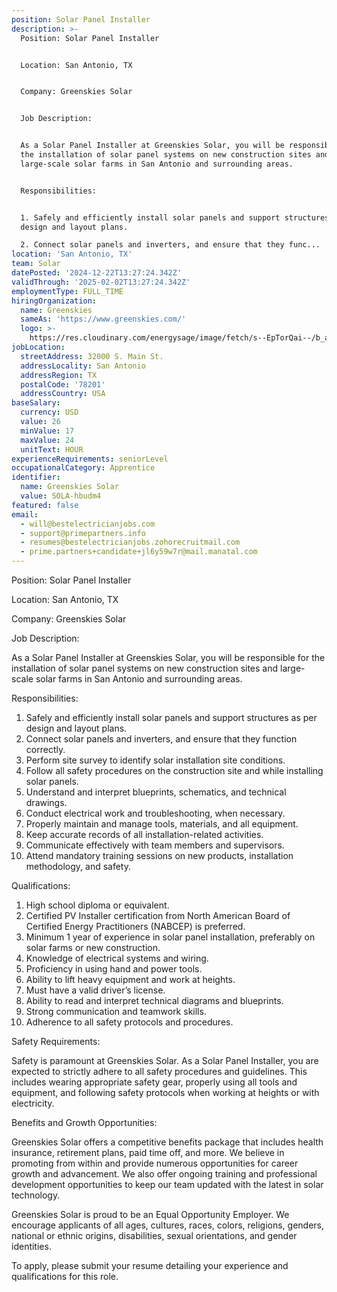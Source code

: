 ```yaml
---
position: Solar Panel Installer
description: >-
  Position: Solar Panel Installer


  Location: San Antonio, TX


  Company: Greenskies Solar


  Job Description:


  As a Solar Panel Installer at Greenskies Solar, you will be responsible for
  the installation of solar panel systems on new construction sites and
  large-scale solar farms in San Antonio and surrounding areas. 


  Responsibilities:


  1. Safely and efficiently install solar panels and support structures as per
  design and layout plans.

  2. Connect solar panels and inverters, and ensure that they func...
location: 'San Antonio, TX'
team: Solar
datePosted: '2024-12-22T13:27:24.342Z'
validThrough: '2025-02-02T13:27:24.342Z'
employmentType: FULL_TIME
hiringOrganization:
  name: Greenskies
  sameAs: 'https://www.greenskies.com/'
  logo: >-
    https://res.cloudinary.com/energysage/image/fetch/s--EpTorQai--/b_auto,c_pad,f_auto,h_200,q_auto,w_200/https://es-media-prod.s3.amazonaws.com/media/supplier/logo/source/Greenskies_Clean_Focus_Company.jpg
jobLocation:
  streetAddress: 32000 S. Main St.
  addressLocality: San Antonio
  addressRegion: TX
  postalCode: '78201'
  addressCountry: USA
baseSalary:
  currency: USD
  value: 26
  minValue: 17
  maxValue: 24
  unitText: HOUR
experienceRequirements: seniorLevel
occupationalCategory: Apprentice
identifier:
  name: Greenskies Solar
  value: SOLA-hbudm4
featured: false
email:
  - will@bestelectricianjobs.com
  - support@primepartners.info
  - resumes@bestelectricianjobs.zohorecruitmail.com
  - prime.partners+candidate+jl6y59w7r@mail.manatal.com
---
```




Position: Solar Panel Installer

Location: San Antonio, TX

Company: Greenskies Solar

Job Description:

As a Solar Panel Installer at Greenskies Solar, you will be responsible for the installation of solar panel systems on new construction sites and large-scale solar farms in San Antonio and surrounding areas. 

Responsibilities:

1. Safely and efficiently install solar panels and support structures as per design and layout plans.
2. Connect solar panels and inverters, and ensure that they function correctly.
3. Perform site survey to identify solar installation site conditions.
4. Follow all safety procedures on the construction site and while installing solar panels.
5. Understand and interpret blueprints, schematics, and technical drawings.
6. Conduct electrical work and troubleshooting, when necessary.
7. Properly maintain and manage tools, materials, and all equipment.
8. Keep accurate records of all installation-related activities.
9. Communicate effectively with team members and supervisors.
10. Attend mandatory training sessions on new products, installation methodology, and safety.

Qualifications:

1. High school diploma or equivalent.
2. Certified PV Installer certification from North American Board of Certified Energy Practitioners (NABCEP) is preferred.
3. Minimum 1 year of experience in solar panel installation, preferably on solar farms or new construction.
4. Knowledge of electrical systems and wiring.
5. Proficiency in using hand and power tools.
6. Ability to lift heavy equipment and work at heights.
7. Must have a valid driver’s license.
8. Ability to read and interpret technical diagrams and blueprints.
9. Strong communication and teamwork skills.
10. Adherence to all safety protocols and procedures.

Safety Requirements:

Safety is paramount at Greenskies Solar. As a Solar Panel Installer, you are expected to strictly adhere to all safety procedures and guidelines. This includes wearing appropriate safety gear, properly using all tools and equipment, and following safety protocols when working at heights or with electricity.

Benefits and Growth Opportunities:

Greenskies Solar offers a competitive benefits package that includes health insurance, retirement plans, paid time off, and more. We believe in promoting from within and provide numerous opportunities for career growth and advancement. We also offer ongoing training and professional development opportunities to keep our team updated with the latest in solar technology.

Greenskies Solar is proud to be an Equal Opportunity Employer. We encourage applicants of all ages, cultures, races, colors, religions, genders, national or ethnic origins, disabilities, sexual orientations, and gender identities.

To apply, please submit your resume detailing your experience and qualifications for this role.
